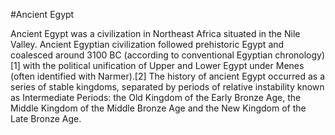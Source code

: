 #Ancient Egypt

Ancient Egypt was a civilization in Northeast Africa situated in the Nile Valley. Ancient Egyptian civilization followed prehistoric Egypt and coalesced around 3100 BC (according to conventional Egyptian chronology)[1] with the political unification of Upper and Lower Egypt under Menes (often identified with Narmer).[2] The history of ancient Egypt occurred as a series of stable kingdoms, separated by periods of relative instability known as Intermediate Periods: the Old Kingdom of the Early Bronze Age, the Middle Kingdom of the Middle Bronze Age and the New Kingdom of the Late Bronze Age.